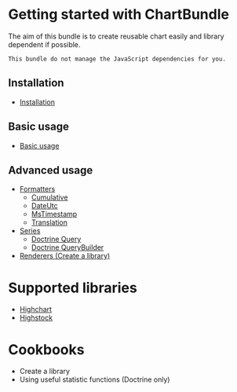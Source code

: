 Getting started with ChartBundle
================================

The aim of this bundle is to create reusable chart easily and library dependent if possible.

```
This bundle do not manage the JavaScript dependencies for you.
```

## Installation

- [Installation](installation.md)

## Basic usage

- [Basic usage](usage.md)

## Advanced usage

- [Formatters](formatters/index.md)
    - [Cumulative](formatters/cumulative.md)
    - [DateUtc](formatters/date_utc.md)
    - [MsTimestamp](formatters/ms_timestamp.md)
    - [Translation](formatters/translation.md)
- [Series](series/index.md)
    - [Doctrine Query](series/doctrine_query.md)
    - [Doctrine QueryBuilder](series/doctrine_query_builder.md)
- [Renderers (Create a library)](library/create_a_library.md)

Supported libraries
===================

- [Highchart](library/highchart.md)
- [Highstock](library/highstock.md)

Cookbooks
=========

- Create a library
- Using useful statistic functions (Doctrine only)